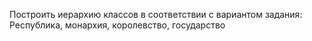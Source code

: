Построить иерархию классов в соответствии с вариантом задания:
Республика, монархия, королевство, государство
